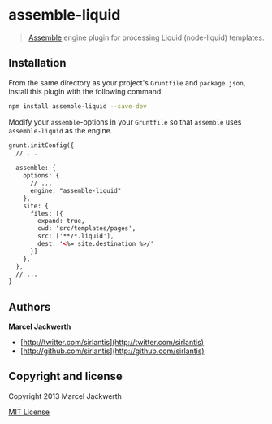 # assemble-liquid

> [Assemble](http://assemble.io) engine plugin for processing Liquid (node-liquid) templates.

## Installation

From the same directory as your project's `Gruntfile` and `package.json`, install this plugin with the following command:

```bash
npm install assemble-liquid --save-dev
```

Modify your `assemble`-options in your `Gruntfile` so that `assemble` uses `assemble-liquid` as the engine.

```html 
grunt.initConfig({
  // ...
  
  assemble: {
    options: {
      // ...
      engine: "assemble-liquid"
    },
    site: {
      files: [{
        expand: true,
        cwd: 'src/templates/pages',
        src: ['**/*.liquid'],
        dest: '<%= site.destination %>/'
      }]
    },
  },
  // ...
}
```

## Authors

**Marcel Jackwerth**

+ [http://twitter.com/sirlantis](http://twitter.com/sirlantis)
+ [http://github.com/sirlantis](http://github.com/sirlantis)

## Copyright and license

Copyright 2013 Marcel Jackwerth

[MIT License](LICENSE-MIT)

